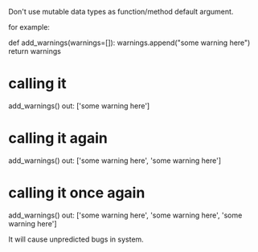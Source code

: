 Don't use mutable data types as function/method default argument.

for example:

def add_warnings(warnings=[]):
  warnings.append("some warning here")
  return warnings
 
 # calling it
 add_warnings()
 out: ['some warning here']
 
 # calling it again
 add_warnings()
 out: ['some warning here', 'some warning here']
 
 # calling it once again
 add_warnings()
 out: ['some warning here', 'some warning here', 'some warning here']

It will cause unpredicted bugs in system.
 
